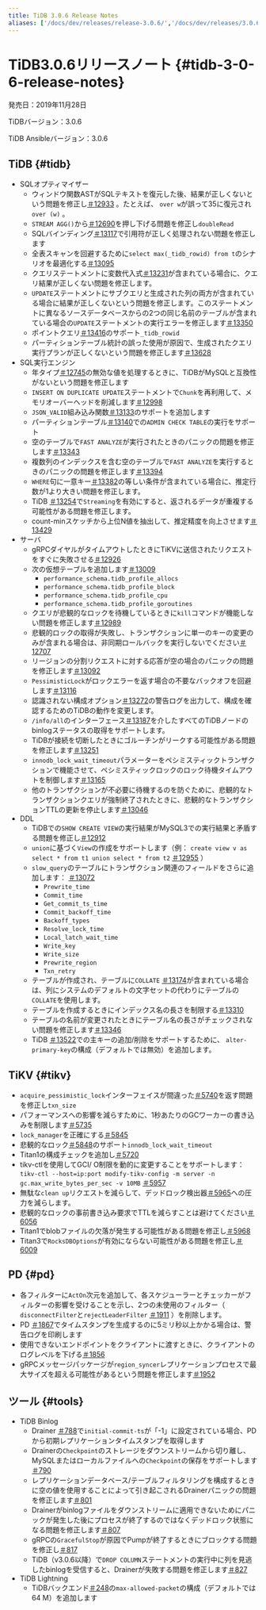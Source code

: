 ```yaml
---
title: TiDB 3.0.6 Release Notes
aliases: ['/docs/dev/releases/release-3.0.6/','/docs/dev/releases/3.0.6/']
---
```


# TiDB3.0.6リリースノート {#tidb-3-0-6-release-notes}

発売日：2019年11月28日

TiDBバージョン：3.0.6

TiDB Ansibleバージョン：3.0.6

## TiDB {#tidb}

-   SQLオプティマイザー
    -   ウィンドウ関数ASTがSQLテキストを復元した後、結果が正しくないという問題を修正し[＃12933](https://github.com/pingcap/tidb/pull/12933) 。たとえば、 `over w`が誤って35に復元され`over (w)` 。
    -   `STREAM AGG()`から[＃12690](https://github.com/pingcap/tidb/pull/12690)を押し下げる問題を修正し`doubleRead`
    -   SQLバインディング[＃13117](https://github.com/pingcap/tidb/pull/13117)で引用符が正しく処理されない問題を修正します
    -   全表スキャンを回避するために`select max(_tidb_rowid) from t`のシナリオを最適化する[＃13095](https://github.com/pingcap/tidb/pull/13095)
    -   クエリステートメントに変数代入式[＃13231](https://github.com/pingcap/tidb/pull/13231)が含まれている場合に、クエリ結果が正しくない問題を修正します。
    -   `UPDATE`ステートメントにサブクエリと生成された列の両方が含まれている場合に結果が正しくないという問題を修正します。このステートメントに異なるソースデータベースからの2つの同じ名前のテーブルが含まれている場合の`UPDATE`ステートメントの実行エラーを修正します[＃13350](https://github.com/pingcap/tidb/pull/13350)
    -   ポイントクエリ[＃13416](https://github.com/pingcap/tidb/pull/13416)のサポート`_tidb_rowid`
    -   パーティションテーブル統計の誤った使用が原因で、生成されたクエリ実行プランが正しくないという問題を修正します[＃13628](https://github.com/pingcap/tidb/pull/13628)
-   SQL実行エンジン
    -   年タイプ[＃12745](https://github.com/pingcap/tidb/pull/12745)の無効な値を処理するときに、TiDBがMySQLと互換性がないという問題を修正します
    -   `INSERT ON DUPLICATE UPDATE`ステートメントで`Chunk`を再利用して、メモリオーバーヘッドを削減します[＃12998](https://github.com/pingcap/tidb/pull/12998)
    -   `JSON_VALID`組み込み関数[＃13133](https://github.com/pingcap/tidb/pull/13133)のサポートを追加します
    -   パーティションテーブル[＃13140](https://github.com/pingcap/tidb/pull/13140)での`ADMIN CHECK TABLE`の実行をサポート
    -   空のテーブルで`FAST ANALYZE`が実行されたときのパニックの問題を修正します[＃13343](https://github.com/pingcap/tidb/pull/13343)
    -   複数列のインデックスを含む空のテーブルで`FAST ANALYZE`を実行するときのパニックの問題を修正します[＃13394](https://github.com/pingcap/tidb/pull/13394)
    -   `WHERE`句に一意キー[＃13382](https://github.com/pingcap/tidb/pull/13382)の等しい条件が含まれている場合に、推定行数が1より大きい問題を修正します。
    -   TiDB [＃13254](https://github.com/pingcap/tidb/pull/13254)で`Streaming`を有効にすると、返されるデータが重複する可能性がある問題を修正します。
    -   count-minスケッチから上位N値を抽出して、推定精度を向上させます[＃13429](https://github.com/pingcap/tidb/pull/13429)
-   サーバ
    -   gRPCダイヤルがタイムアウトしたときにTiKVに送信されたリクエストをすぐに失敗させる[＃12926](https://github.com/pingcap/tidb/pull/12926)
    -   次の仮想テーブルを追加します[＃13009](https://github.com/pingcap/tidb/pull/13009)
        -   `performance_schema.tidb_profile_allocs`
        -   `performance_schema.tidb_profile_block`
        -   `performance_schema.tidb_profile_cpu`
        -   `performance_schema.tidb_profile_goroutines`
    -   クエリが悲観的なロックを待機しているときに`kill`コマンドが機能しない問題を修正します[＃12989](https://github.com/pingcap/tidb/pull/12989)
    -   悲観的ロックの取得が失敗し、トランザクションに単一のキーの変更のみが含まれる場合は、非同期ロールバックを実行しないでください[＃12707](https://github.com/pingcap/tidb/pull/12707)
    -   リージョンの分割リクエストに対する応答が空の場合のパニックの問題を修正します[＃13092](https://github.com/pingcap/tidb/pull/13092)
    -   `PessimisticLock`がロックエラーを返す場合の不要なバックオフを回避します[＃13116](https://github.com/pingcap/tidb/pull/13116)
    -   認識されない構成オプション[＃13272](https://github.com/pingcap/tidb/pull/13272)の警告ログを出力して、構成を確認するためのTiDBの動作を変更します。
    -   `/info/all`のインターフェース[＃13187](https://github.com/pingcap/tidb/pull/13187)を介したすべてのTiDBノードのbinlogステータスの取得をサポートします。
    -   TiDBが接続を切断したときにゴルーチンがリークする可能性がある問題を修正します[＃13251](https://github.com/pingcap/tidb/pull/13251)
    -   `innodb_lock_wait_timeout`パラメーターをペシミスティックトランザクションで機能させて、ペシミスティックロックのロック待機タイムアウトを制御します[＃13165](https://github.com/pingcap/tidb/pull/13165)
    -   他のトランザクションが不必要に待機するのを防ぐために、悲観的なトランザクションクエリが強制終了されたときに、悲観的なトランザクションTTLの更新を停止します[＃13046](https://github.com/pingcap/tidb/pull/13046)
-   DDL
    -   TiDBでの`SHOW CREATE VIEW`の実行結果がMySQL3での実行結果と矛盾する問題を修正し[＃12912](https://github.com/pingcap/tidb/pull/12912)
    -   `union`に基づく`View`の作成をサポートします（例： `create view v as select * from t1 union select * from t2` [＃12955](https://github.com/pingcap/tidb/pull/12955) ）
    -   `slow_query`のテーブルにトランザクション関連のフィールドをさらに追加します： [＃13072](https://github.com/pingcap/tidb/pull/13072)
        -   `Prewrite_time`
        -   `Commit_time`
        -   `Get_commit_ts_time`
        -   `Commit_backoff_time`
        -   `Backoff_types`
        -   `Resolve_lock_time`
        -   `Local_latch_wait_time`
        -   `Write_key`
        -   `Write_size`
        -   `Prewrite_region`
        -   `Txn_retry`
    -   テーブルが作成され、テーブルに`COLLATE` [＃13174](https://github.com/pingcap/tidb/pull/13174)が含まれている場合は、列にシステムのデフォルトの文字セットの代わりにテーブルの`COLLATE`を使用します。
    -   テーブルを作成するときにインデックス名の長さを制限する[＃13310](https://github.com/pingcap/tidb/pull/13310)
    -   テーブルの名前が変更されたときにテーブル名の長さがチェックされない問題を修正します[＃13346](https://github.com/pingcap/tidb/pull/13346)
    -   TiDB [＃13522](https://github.com/pingcap/tidb/pull/13522)での主キーの追加/削除をサポートするために、 `alter-primary-key`の構成（デフォルトでは無効）を追加します。

## TiKV {#tikv}

-   `acquire_pessimistic_lock`インターフェイスが間違った[＃5740](https://github.com/tikv/tikv/pull/5740)を返す問題を修正し`txn_size`
-   パフォーマンスへの影響を減らすために、1秒あたりのGCワーカーの書き込みを制限します[＃5735](https://github.com/tikv/tikv/pull/5735)
-   `lock_manager`を正確にする[＃5845](https://github.com/tikv/tikv/pull/5845)
-   悲観的なロック[＃5848](https://github.com/tikv/tikv/pull/5848)のサポート`innodb_lock_wait_timeout`
-   Titan1の構成チェックを追加し[＃5720](https://github.com/tikv/tikv/pull/5720)
-   tikv-ctlを使用してGCI/ O制限を動的に変更することをサポートします： `tikv-ctl --host=ip:port modify-tikv-config -m server -n gc.max_write_bytes_per_sec -v 10MB` [＃5957](https://github.com/tikv/tikv/pull/5957)
-   無駄な`clean up`リクエストを減らして、デッドロック検出器[＃5965](https://github.com/tikv/tikv/pull/5965)への圧力を減らします。
-   悲観的なロックの事前書き込み要求でTTLを減らすことは避けてください[＃6056](https://github.com/tikv/tikv/pull/6056)
-   Titan1でblobファイルの欠落が発生する可能性がある問題を修正し[＃5968](https://github.com/tikv/tikv/pull/5968)
-   Titan3で`RocksDBOptions`が有効にならない可能性がある問題を修正し[＃6009](https://github.com/tikv/tikv/pull/6009)

## PD {#pd}

-   各フィルターに`ActOn`次元を追加して、各スケジューラーとチェッカーがフィルターの影響を受けることを示し、2つの未使用のフィルター（ `disconnectFilter`と`rejectLeaderFilter` [＃1911](https://github.com/pingcap/pd/pull/1911) ）を削除します。
-   PD [＃1867](https://github.com/pingcap/pd/pull/1867)でタイムスタンプを生成するのに5ミリ秒以上かかる場合は、警告ログを印刷します
-   使用できないエンドポイントをクライアントに渡すときに、クライアントのログレベルを下げる[＃1856](https://github.com/pingcap/pd/pull/1856)
-   gRPCメッセージパッケージが`region_syncer`レプリケーションプロセスで最大サイズを超える可能性があるという問題を修正します[＃1952](https://github.com/pingcap/pd/pull/1952)

## ツール {#tools}

-   TiDB Binlog
    -   Drainer [＃788](https://github.com/pingcap/tidb-binlog/pull/788)で`initial-commit-ts`が「-1」に設定されている場合、PDから初期レプリケーションタイムスタンプを取得します
    -   Drainerの`Checkpoint`のストレージをダウンストリームから切り離し、MySQLまたはローカルファイルへの`Checkpoint`の保存をサポートします[＃790](https://github.com/pingcap/tidb-binlog/pull/790)
    -   レプリケーションデータベース/テーブルフィルタリングを構成するときに空の値を使用することによって引き起こされるDrainerパニックの問題を修正します[＃801](https://github.com/pingcap/tidb-binlog/pull/801)
    -   Drainerがbinlogファイルをダウンストリームに適用できないためにパニックが発生した後にプロセスが終了するのではなくデッドロック状態になる問題を修正します[＃807](https://github.com/pingcap/tidb-binlog/pull/807)
    -   gRPCの`GracefulStop`が原因でPumpが終了するときにブロックする問題を修正し[＃817](https://github.com/pingcap/tidb-binlog/pull/817)
    -   TiDB（v3.0.6以降）で`DROP COLUMN`ステートメントの実行中に列を見逃したbinlogを受信すると、Drainerが失敗する問題を修正します[＃827](https://github.com/pingcap/tidb-binlog/pull/827)
-   TiDB Lightning
    -   TiDBバックエンド[＃248](https://github.com/pingcap/tidb-lightning/pull/248)の`max-allowed-packet`の構成（デフォルトでは64 M）を追加します
